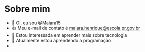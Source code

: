 # Sobre mim
- 👋 Oi, eu sou @Maiara15
- 👍 Meu e-mail de contato é maiara.henrique@escola.pr.gov.br
- 👀 Estou interessada em aprender mais sobre tecnologia 
- 🌱 Atualmente estou aprendendo a programação 
- 
